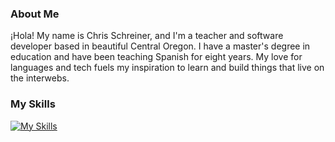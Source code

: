 

<h3>About Me</h3>

<p>¡Hola! My name is Chris Schreiner, and I'm a teacher and software developer based in beautiful Central Oregon. I have a master's degree in education and have been teaching Spanish for eight years. My love for languages and tech fuels my inspiration to learn and build things that live on the interwebs.</p>

<h3>My Skills</h3>

[![My Skills](https://skillicons.dev/icons?i=html,css,js,react,ts,nextjs,redux,nodejs,express,mongodb,sass,styledcomponents,tailwind,git,github,postman,netlify,vscode&perline=18)](https://skillicons.dev)

<!--
**chrisjschreiner/chrisjschreiner** is a ✨ _special_ ✨ repository because its `README.md` (this file) appears on your GitHub profile.

Here are some ideas to get you started:

- 🔭 I’m currently working on ...
- 🌱 I’m currently learning ...
- 👯 I’m looking to collaborate on ...
- 🤔 I’m looking for help with ...
- 💬 Ask me about ...
- 📫 How to reach me: ...
- 😄 Pronouns: ...
- ⚡ Fun fact: ...
-->
